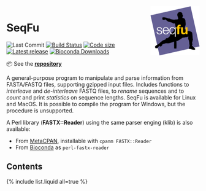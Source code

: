 <a href="https://telatin.github.io/seqfu2" description="SeqFu documentation">
<img align="right" width="128" height="128" src="img/seqfu-512.png"></a>

# SeqFu
![Last Commit](https://img.shields.io/github/last-commit/telatin/seqfu2)
[![Build Status](https://travis-ci.com/telatin/seqfu2.svg?branch=main)](https://travis-ci.com/telatin/seqfu2)
[![Code size](https://img.shields.io/github/languages/code-size/telatin/seqfu2)](README.md)
[![Latest release](https://img.shields.io/github/v/release/telatin/seqfu2)](https://github.com/telatin/seqfu2/releases)
[![Bioconda Downloads](https://img.shields.io/conda/dn/bioconda/seqfu?label=Bioconda%20Downloads)](https://anaconda.org/bioconda/seqfu)

:package: See the **[repository](https://github.com/telatin/seqfu2)**

A general-purpose program to manipulate and parse information from FASTA/FASTQ files,
supporting gzipped input files.
Includes functions to _interleave_ and _de-interleave_ FASTQ files,
to _rename_ sequences and to _count_ and print _statistics_ on sequence lengths.
SeqFu is available for Linux and MacOS. It is possible to compile the program for Windows, but the procedure
is unsupported.

A Perl library (**FASTX::Reader**) using the same parser enging (klib) is also available:
* From [MetaCPAN](https://metacpan.org/release/FASTX-Reader), installable with `cpanm FASTX::Reader`
* From [Bioconda](https://bioconda.github.io/recipes/perl-fastx-reader/README.html?highlight=fastx#package-package%20&#x27;perl-fastx-reader&#x27;) as `perl-fastx-reader`

## Contents

{% include list.liquid all=true %}
